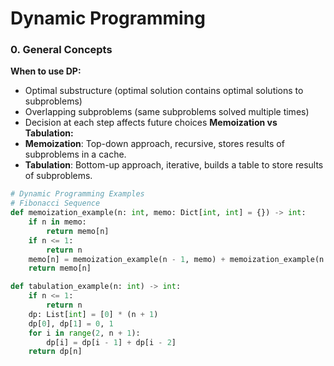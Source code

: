 # Dynamic Programming

### 0. General Concepts
**When to use DP:**
- Optimal substructure (optimal solution contains optimal solutions to subproblems)
- Overlapping subproblems (same subproblems solved multiple times)
- Decision at each step affects future choices
**Memoization vs Tabulation:**
- **Memoization**: Top-down approach, recursive, stores results of subproblems in a cache.
- **Tabulation**: Bottom-up approach, iterative, builds a table to store results of subproblems.
```python
# Dynamic Programming Examples
# Fibonacci Sequence
def memoization_example(n: int, memo: Dict[int, int] = {}) -> int:
    if n in memo:
        return memo[n]
    if n <= 1:
        return n
    memo[n] = memoization_example(n - 1, memo) + memoization_example(n - 2, memo)
    return memo[n]

def tabulation_example(n: int) -> int:
    if n <= 1:
        return n
    dp: List[int] = [0] * (n + 1)
    dp[0], dp[1] = 0, 1
    for i in range(2, n + 1):
        dp[i] = dp[i - 1] + dp[i - 2]
    return dp[n]
```